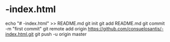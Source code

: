 # -index.html
echo "# -index.html" >> README.md
git init
git add README.md
git commit -m "first commit"
git remote add origin https://github.com/consuelosantis/-index.html.git
git push -u origin master
